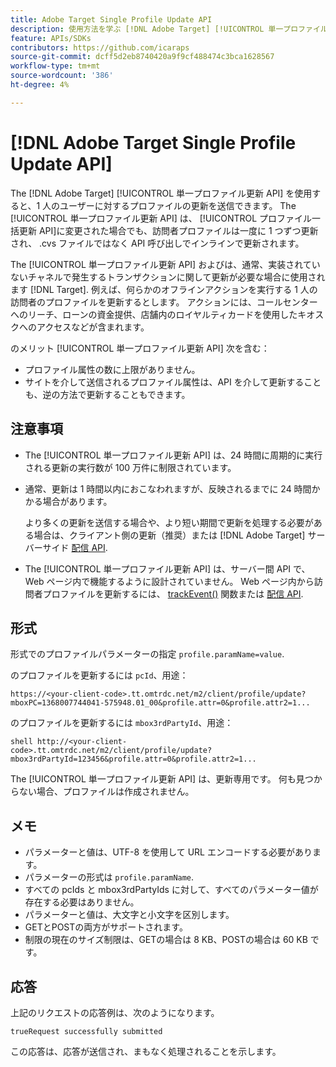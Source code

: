 ```yaml
---
title: Adobe Target Single Profile Update API
description: 使用方法を学ぶ [!DNL Adobe Target] [!UICONTROL 単一プロファイル更新 API] 1 人の訪問者のプロファイルデータをに送信する [!DNL Target].
feature: APIs/SDKs
contributors: https://github.com/icaraps
source-git-commit: dcff5d2eb8740420a9f9cf488474c3bca1628567
workflow-type: tm+mt
source-wordcount: '386'
ht-degree: 4%

---
```


# [!DNL Adobe Target Single Profile Update API]

The [!DNL Adobe Target] [!UICONTROL 単一プロファイル更新 API] を使用すると、1 人のユーザーに対するプロファイルの更新を送信できます。 The [!UICONTROL 単一プロファイル更新 API] は、 [!UICONTROL プロファイル一括更新 API]に変更された場合でも、訪問者プロファイルは一度に 1 つずつ更新され、 .cvs ファイルではなく API 呼び出しでインラインで更新されます。

The [!UICONTROL 単一プロファイル更新 API] およびは、通常、実装されていないチャネルで発生するトランザクションに関して更新が必要な場合に使用されます [!DNL Target]. 例えば、何らかのオフラインアクションを実行する 1 人の訪問者のプロファイルを更新するとします。 アクションには、コールセンターへのリーチ、ローンの資金提供、店舗内のロイヤルティカードを使用したキオスクへのアクセスなどが含まれます。

のメリット [!UICONTROL 単一プロファイル更新 API] 次を含む：

* プロファイル属性の数に上限がありません。
* サイトを介して送信されるプロファイル属性は、API を介して更新することも、逆の方法で更新することもできます。

## 注意事項

* The [!UICONTROL 単一プロファイル更新 API] は、24 時間に周期的に実行される更新の実行数が 100 万件に制限されています。
* 通常、更新は 1 時間以内におこなわれますが、反映されるまでに 24 時間かかる場合があります。

  より多くの更新を送信する場合や、より短い期間で更新を処理する必要がある場合は、クライアント側の更新（推奨）または [!DNL Adobe Target] サーバーサイド [配信 API](/help/dev/implement/delivery-api/overview.md).

* The [!UICONTROL 単一プロファイル更新 API] は、サーバー間 API で、Web ページ内で機能するように設計されていません。 Web ページ内から訪問者プロファイルを更新するには、 [trackEvent()](/help/dev/implement/client-side/atjs/atjs-functions/adobe-target-trackevent.md) 関数または [配信 API](/help/dev/implement/delivery-api/overview.md).

## 形式

形式でのプロファイルパラメーターの指定 `profile.paramName=value`.

のプロファイルを更新するには `pcId`、用途：

``````
https://<your-client-code>.tt.omtrdc.net/m2/client/profile/update?mboxPC=1368007744041-575948.01_00&profile.attr=0&profile.attr2=1...
``````

のプロファイルを更新するには `mbox3rdPartyId`、用途：

``````
shell http://<your-client-code>.tt.omtrdc.net/m2/client/profile/update?mbox3rdPartyId=123456&profile.attr=0&profile.attr2=1...
``````

The [!UICONTROL 単一プロファイル更新 API] は、更新専用です。 何も見つからない場合、プロファイルは作成されません。

## メモ

* パラメーターと値は、UTF-8 を使用して URL エンコードする必要があります。
* パラメーターの形式は `profile.paramName`.
* すべての pcIds と mbox3rdPartyIds に対して、すべてのパラメーター値が存在する必要はありません。
* パラメーターと値は、大文字と小文字を区別します。
* GETとPOSTの両方がサポートされます。
* 制限の現在のサイズ制限は、GETの場合は 8 KB、POSTの場合は 60 KB です。

## 応答

上記のリクエストの応答例は、次のようになります。

`trueRequest successfully submitted`

この応答は、応答が送信され、まもなく処理されることを示します。